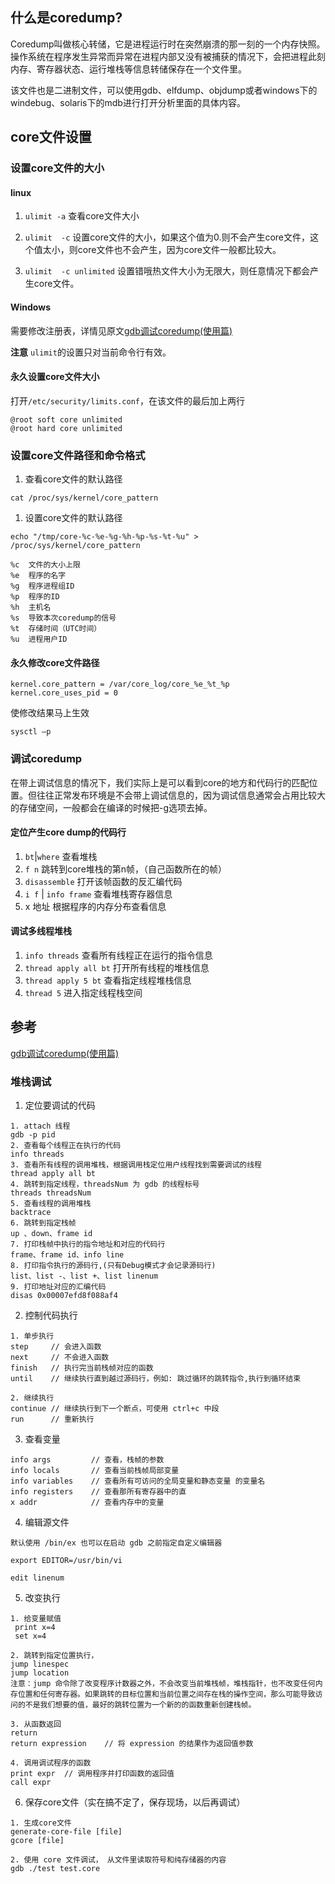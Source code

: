 
## 什么是coredump?
Coredump叫做核心转储，它是进程运行时在突然崩溃的那一刻的一个内存快照。操作系统在程序发生异常而异常在进程内部又没有被捕获的情况下，会把进程此刻内存、寄存器状态、运行堆栈等信息转储保存在一个文件里。

该文件也是二进制文件，可以使用gdb、elfdump、objdump或者windows下的windebug、solaris下的mdb进行打开分析里面的具体内容。

## core文件设置
### 设置core文件的大小
#### linux
1. `ulimit -a`
查看core文件大小

2. `ulimit  -c`
设置core文件的大小，如果这个值为0.则不会产生core文件，这个值太小，则core文件也不会产生，因为core文件一般都比较大。
3. `ulimit  -c unlimited`
设置错哦热文件大小为无限大，则任意情况下都会产生core文件。

#### Windows
需要修改注册表，详情见原文[gdb调试coredump(使用篇)](https://blog.csdn.net/sunxiaopengsun/article/details/72974548)

**注意**
`ulimit`的设置只对当前命令行有效。

#### 永久设置core文件大小
打开`/etc/security/limits.conf`，在该文件的最后加上两行
```
@root soft core unlimited
@root hard core unlimited

```
### 设置core文件路径和命令格式
1. 查看core文件的默认路径
```shell
cat /proc/sys/kernel/core_pattern
```
1. 设置core文件的默认路径
```shell
echo "/tmp/core-%c-%e-%g-%h-%p-%s-%t-%u" > /proc/sys/kernel/core_pattern
```
```text
%c	文件的大小上限
%e	程序的名字
%g	程序进程组ID
%p	程序的ID
%h	主机名
%s	导致本次coredump的信号
%t	存储时间（UTC时间）
%u	进程用户ID
```
#### 永久修改core文件路径
```text
kernel.core_pattern = /var/core_log/core_%e_%t_%p
kernel.core_uses_pid = 0
```
使修改结果马上生效
```shell
sysctl –p
```

### 调试coredump
在带上调试信息的情况下，我们实际上是可以看到core的地方和代码行的匹配位置。但往往正常发布环境是不会带上调试信息的，因为调试信息通常会占用比较大的存储空间，一般都会在编译的时候把-g选项去掉。
#### 定位产生core dump的代码行
1. `bt`|`where`
    查看堆栈
2. `f n`
    跳转到core堆栈的第n帧，（自己函数所在的帧）
3. `disassemble`
   打开该帧函数的反汇编代码
4. `i f` | `info frame`
   查看堆栈寄存器信息
5. x 地址
   根据程序的内存分布查看信息
#### 调试多线程堆栈
1. `info threads`
   查看所有线程正在运行的指令信息
2. `thread apply all bt`
   打开所有线程的堆栈信息
3. `thread apply 5 bt`
   查看指定线程堆栈信息
4. `thread 5`
    进入指定线程栈空间

    
## 参考
[gdb调试coredump(使用篇)](https://blog.csdn.net/sunxiaopengsun/article/details/72974548)


### 堆栈调试
1. 定位要调试的代码
```text
1. attach 线程
gdb -p pid  
2. 查看每个线程正在执行的代码
info threads
3. 查看所有线程的调用堆栈，根据调用栈定位用户线程找到需要调试的线程
thread apply all bt
4. 跳转到指定线程，threadsNum 为 gdb 的线程标号
threads threadsNum
5. 查看线程的调用堆栈
backtrace
6. 跳转到指定栈帧
up 、down、frame id
7. 打印栈帧中执行的指令地址和对应的代码行
frame、frame id、info line
8. 打印指令执行的源码行,(只有Debug模式才会记录源码行)
list、list -、list +、list linenum
9. 打印地址对应的汇编代码
disas 0x00007efd8f088af4
```
2. 控制代码执行
```text
1. 单步执行
step     // 会进入函数
next     // 不会进入函数
finish   // 执行完当前栈帧对应的函数
until    // 继续执行直到越过源码行，例如: 跳过循环的跳转指令,执行到循环结束

2. 继续执行
continue // 继续执行到下一个断点，可使用 ctrl+c 中段
run      // 重新执行
```

3. 查看变量
```text
info args         // 查看，栈帧的参数
info locals       // 查看当前栈帧局部变量
info variables    // 查看所有可访问的全局变量和静态变量 的变量名
info registers    // 查看那所有寄存器中的直
x addr            // 查看内存中的变量
```

4. 编辑源文件
```text
默认使用 /bin/ex 也可以在启动 gdb 之前指定自定义编辑器

export EDITOR=/usr/bin/vi 

edit linenum

```

5. 改变执行
```text
1. 给变量赋值
 print x=4 
 set x=4

2. 跳转到指定位置执行，
jump linespec
jump location
注意：jump 命令除了改变程序计数器之外，不会改变当前堆栈帧，堆栈指针，也不改变任何内存位置和任何寄存器。如果跳转的目标位置和当前位置之间存在栈的操作空间，那么可能导致访问的不是我们想要的值，最好的跳转位置为一个新的的函数重新创建栈帧。

3. 从函数返回
return
return expression    // 将 expression 的结果作为返回值参数

4. 调用调试程序的函数
print expr  // 调用程序并打印函数的返回值
call expr   
```

6. 保存core文件（实在搞不定了，保存现场，以后再调试）
```text
1. 生成core文件
generate-core-file [file]
gcore [file] 

2. 使用 core 文件调试， 从文件里读取符号和纯存储器的内容
gdb ./test test.core
```